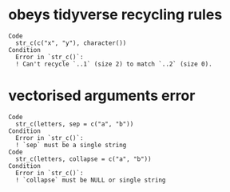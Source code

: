 # obeys tidyverse recycling rules

    Code
      str_c(c("x", "y"), character())
    Condition
      Error in `str_c()`:
      ! Can't recycle `..1` (size 2) to match `..2` (size 0).

# vectorised arguments error

    Code
      str_c(letters, sep = c("a", "b"))
    Condition
      Error in `str_c()`:
      ! `sep` must be a single string
    Code
      str_c(letters, collapse = c("a", "b"))
    Condition
      Error in `str_c()`:
      ! `collapse` must be NULL or single string

